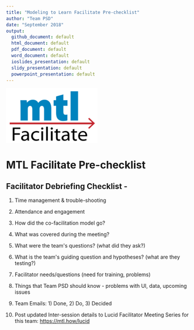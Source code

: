 ```yaml
---
title: "Modeling to Learn Facilitate Pre-checklist"
author: "Team PSD"
date: "September 2018"
output: 
  github_document: default
  html_document: default
  pdf_document: default
  word_document: default
  ioslides_presentation: default
  slidy_presentation: default
  powerpoint_presentation: default
---
```


<img src = "https://github.com/lzim/teampsd/blob/teampsd_style/mtl_logo/mtl_facilitate_sq_sm.png"
     height = "150" width = "250">  

# MTL Facilitate Pre-checklist

## Facilitator Debriefing Checklist - 

1. Time management & trouble-shooting  

2. Attendance and engagement   

3. How did the co-facilitation model go?  

4. What was covered during the meeting?  

5. What were the team's questions? (what did they ask?)  

6. What is the team's guiding question and hypotheses? (what are they testing?)  

7. Facilitator needs/questions (need for training, problems)  

8. Things that Team PSD should know - problems with UI, data, upcoming issues  

9. Team Emails: 1) Done, 2) Do, 3) Decided  

10. Post updated Inter-session details to Lucid Facilitator Meeting Series for this team:  https://mtl.how/lucid
